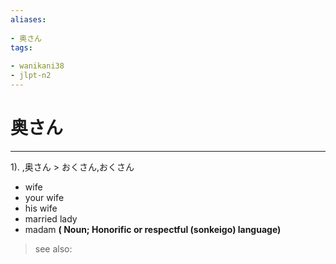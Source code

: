 ```yaml
---
aliases:
    
- 奥さん
tags:
    
- wanikani38
- jlpt-n2
---
```


# 奥さん
---
1).
,奥さん > おくさん,おくさん

- wife
- your wife
- his wife
- married lady
- madam
**( Noun; Honorific or respectful (sonkeigo) language)**
> see also: 
            